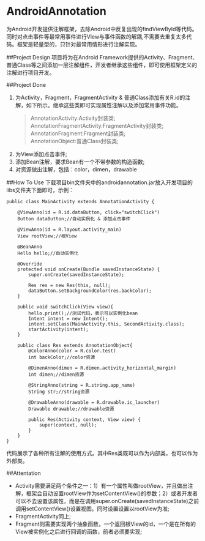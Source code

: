 AndroidAnnotation
=================

为Android开发提供注解框架，去除Android中反复出现的findViewById等代码。同时对点击事件等最常用事件进行View与事件函数的解耦,不需要去重复太多代码。框架是轻量型的，只针对最常用情形进行注解实现。


##Project Design
项目将为在Android Framework提供的Activity、Fragment、普通Class等之间添加一层注解组件，开发者继承这些组件，即可使用框架定义的注解进行项目开发。

##Project Done
1. 为Activity，Fragment，FragmentActivity & 普通Class添加有关R.id的注解，如下所示。继承这些类即可实现属性注解以及添加常用事件功能。  
	>AnnotationActivity:Activity封装类;   
	>AnnotationFragmentActivity:FragmentActivity封装类;   
	>AnnotationFragment:Fragment封装类;   
	>AnnotationObject:普通Class封装类; 
2. 为View添加点击事件;
3. 添加Bean注解，要求Bean有一个不带参数的构造函数;
4. 对资源做出注解，包括：color，dimen，drawable


##How To Use
下载项目bin文件夹中的androidannotation.jar放入开发项目的libs文件夹下面即可，示例：
    
	public class MainActivity extends AnnotationActivity {
	
		@ViewAnno(id = R.id.dataButton, click="switchClick")
		Button dataButton;//自动实例化 & 添加点击事件
	
		@ViewAnno(id = R.layout.activity_main)
		View rootView;//根View
	
		@BeanAnno
		Hello hello;//自动实例化

		@Override
		protected void onCreate(Bundle savedInstanceState) {
			super.onCreate(savedInstanceState);
		
			Res res = new Res(this, null);
			dataButton.setBackgroundColor(res.backColor);
		}
	
		public void switchClick(View view){
			hello.print();//测试代码，表示可以实例化bean
			Intent intent = new Intent();
			intent.setClass(MainActivity.this, SecondActivity.class);
			startActivity(intent);
		}

		public class Res extends AnnotationObject{
			@ColorAnno(color = R.color.test)
			int backColor;//color资源

			@DimenAnno(dimen = R.dimen.activity_horizontal_margin)
			int dimen;//dimen资源

			@StringAnno(string = R.string.app_name)
			String str;//string资源

			@DrawableAnno(drawable = R.drawable.ic_launcher)
			Drawable drawable;//drawable资源
		
			public Res(Activity context, View view) {
				super(context, null);
			}
		}
	}

代码展示了各种所有注解的使用方式。其中Res类既可以作为内部类，也可以作为外部类。

##Attentation
- Activity需要满足两个条件之一：1）有一个属性叫做rootView，并且做出注解，框架会自动设置rootView作为setContentView()的参数；2）或者开发者可以不去设置该属性，而是在调用super.onCreate(savedInstanceState)之前调用setContentView()设置视图。同时设置设置以rootView为准;
- FragmentActivity同上;
- Fragment则需要实现两个抽象函数，一个返回根View的id，一个是在所有的View被实例化之后进行回调的函数，前者必须要实现;
